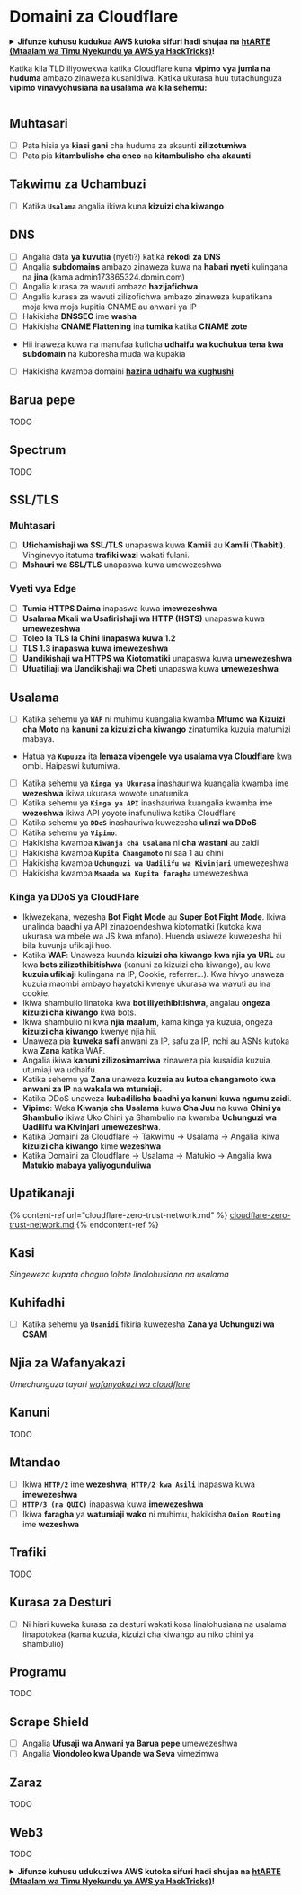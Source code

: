 # Domaini za Cloudflare

<details>

<summary><strong>Jifunze kuhusu kudukua AWS kutoka sifuri hadi shujaa na</strong> <a href="https://training.hacktricks.xyz/courses/arte"><strong>htARTE (Mtaalam wa Timu Nyekundu ya AWS ya HackTricks)</strong></a><strong>!</strong></summary>

Njia nyingine za kusaidia HackTricks:

* Ikiwa unataka kuona **kampuni yako ikitangazwa kwenye HackTricks** au **kupakua HackTricks kwa PDF** Angalia [**MIPANGO YA KUJIUNGA**](https://github.com/sponsors/carlospolop)!
* Pata [**bidhaa rasmi za PEASS & HackTricks**](https://peass.creator-spring.com)
* Gundua [**Familia ya PEASS**](https://opensea.io/collection/the-peass-family), mkusanyiko wetu wa kipekee wa [**NFTs**](https://opensea.io/collection/the-peass-family)
* **Jiunge na** 💬 [**Kikundi cha Discord**](https://discord.gg/hRep4RUj7f) au kikundi cha [**telegram**](https://t.me/peass) au **nifuata** kwenye **Twitter** 🐦 [**@hacktricks_live**](https://twitter.com/hacktricks_live)**.**
* **Shiriki mbinu zako za kudukua kwa kuwasilisha PRs kwa** [**HackTricks**](https://github.com/carlospolop/hacktricks) na [**HackTricks Cloud**](https://github.com/carlospolop/hacktricks-cloud) repos za github.

</details>

Katika kila TLD iliyowekwa katika Cloudflare kuna **vipimo vya jumla na huduma** ambazo zinaweza kusanidiwa. Katika ukurasa huu tutachunguza **vipimo vinavyohusiana na usalama wa kila sehemu:**

<figure><img src="../../.gitbook/assets/image (2) (4).png" alt=""><figcaption></figcaption></figure>

## Muhtasari

* [ ] Pata hisia ya **kiasi gani** cha huduma za akaunti **zilizotumiwa**
* [ ] Pata pia **kitambulisho cha eneo** na **kitambulisho cha akaunti**

## Takwimu za Uchambuzi

* [ ] Katika **`Usalama`** angalia ikiwa kuna **kizuizi cha kiwango**

## DNS

* [ ] Angalia data **ya kuvutia** (nyeti?) katika **rekodi za DNS**
* [ ] Angalia **subdomains** ambazo zinaweza kuwa na **habari nyeti** kulingana na **jina** (kama admin173865324.domin.com)
* [ ] Angalia kurasa za wavuti ambazo **hazijafichwa**
* [ ] Angalia kurasa za wavuti zilizofichwa ambazo zinaweza kupatikana moja kwa moja kupitia CNAME au anwani ya IP
* [ ] Hakikisha **DNSSEC** ime **washa**
* [ ] Hakikisha **CNAME Flattening** ina **tumika** katika **CNAME zote**
* Hii inaweza kuwa na manufaa kuficha **udhaifu wa kuchukua tena kwa subdomain** na kuboresha muda wa kupakia
* [ ] Hakikisha kwamba domaini [**hazina udhaifu wa kughushi**](https://book.hacktricks.xyz/network-services-pentesting/pentesting-smtp#mail-spoofing)

## **Barua pepe**

TODO

## Spectrum

TODO

## SSL/TLS

### **Muhtasari**

* [ ] **Ufichamishaji wa SSL/TLS** unapaswa kuwa **Kamili** au **Kamili (Thabiti)**. Vinginevyo itatuma **trafiki wazi** wakati fulani.
* [ ] **Mshauri wa SSL/TLS** unapaswa kuwa umewezeshwa

### Vyeti vya Edge

* [ ] **Tumia HTTPS Daima** inapaswa kuwa **imewezeshwa**
* [ ] **Usalama Mkali wa Usafirishaji wa HTTP (HSTS)** unapaswa kuwa **umewezeshwa**
* [ ] **Toleo la TLS la Chini linapaswa kuwa 1.2**
* [ ] **TLS 1.3 inapaswa kuwa imewezeshwa**
* [ ] **Uandikishaji wa HTTPS wa Kiotomatiki** unapaswa kuwa **umewezeshwa**
* [ ] **Ufuatiliaji wa Uandikishaji wa Cheti** unapaswa kuwa **umewezeshwa**

## **Usalama**

* [ ] Katika sehemu ya **`WAF`** ni muhimu kuangalia kwamba **Mfumo wa Kizuizi cha Moto** na **kanuni za kizuizi cha kiwango** zinatumika kuzuia matumizi mabaya.
* Hatua ya **`Kupuuza`** ita **lemaza vipengele vya usalama vya Cloudflare** kwa ombi. Haipaswi kutumiwa.
* [ ] Katika sehemu ya **`Kinga ya Ukurasa`** inashauriwa kuangalia kwamba ime **wezeshwa** ikiwa ukurasa wowote unatumika
* [ ] Katika sehemu ya **`Kinga ya API`** inashauriwa kuangalia kwamba ime **wezeshwa** ikiwa API yoyote inafunuliwa katika Cloudflare
* [ ] Katika sehemu ya **`DDoS`** inashauriwa kuwezesha **ulinzi wa DDoS**
* [ ] Katika sehemu ya **`Vipimo`**:
* [ ] Hakikisha kwamba **`Kiwanja cha Usalama`** ni **cha wastani** au zaidi
* [ ] Hakikisha kwamba **`Kupita Changamoto`** ni saa 1 au chini
* [ ] Hakikisha kwamba **`Uchunguzi wa Uadilifu wa Kivinjari`** umewezeshwa
* [ ] Hakikisha kwamba **`Msaada wa Kupita faragha`** umewezeshwa

### **Kinga ya DDoS ya CloudFlare**

* Ikiwezekana, wezesha **Bot Fight Mode** au **Super Bot Fight Mode**. Ikiwa unalinda baadhi ya API zinazoendeshwa kiotomatiki (kutoka kwa ukurasa wa mbele wa JS kwa mfano). Huenda usiweze kuwezesha hii bila kuvunja ufikiaji huo.
* Katika **WAF**: Unaweza kuunda **kizuizi cha kiwango kwa njia ya URL** au kwa **bots zilizothibitishwa** (kanuni za kizuizi cha kiwango), au kwa **kuzuia ufikiaji** kulingana na IP, Cookie, referrer...). Kwa hivyo unaweza kuzuia maombi ambayo hayatoki kwenye ukurasa wa wavuti au ina cookie.
* Ikiwa shambulio linatoka kwa **bot iliyethibitishwa**, angalau **ongeza kizuizi cha kiwango** kwa bots.
* Ikiwa shambulio ni kwa **njia maalum**, kama kinga ya kuzuia, ongeza **kizuizi cha kiwango** kwenye njia hii.
* Unaweza pia **kuweka safi** anwani za IP, safu za IP, nchi au ASNs kutoka kwa **Zana** katika WAF.
* Angalia ikiwa **kanuni zilizosimamiwa** zinaweza pia kusaidia kuzuia utumiaji wa udhaifu.
* Katika sehemu ya **Zana** unaweza **kuzuia au kutoa changamoto kwa anwani za IP** na **wakala wa mtumiaji.**
* Katika DDoS unaweza **kubadilisha baadhi ya kanuni kuwa ngumu zaidi**.
* **Vipimo**: Weka **Kiwanja cha Usalama** kuwa **Cha Juu** na kuwa **Chini ya Shambulio** ikiwa Uko Chini ya Shambulio na kwamba **Uchunguzi wa Uadilifu wa Kivinjari umewezeshwa**.
* Katika Domaini za Cloudflare -> Takwimu -> Usalama -> Angalia ikiwa **kizuizi cha kiwango** kime **wezeshwa**
* Katika Domaini za Cloudflare -> Usalama -> Matukio -> Angalia kwa **Matukio mabaya yaliyogunduliwa**

## Upatikanaji

{% content-ref url="cloudflare-zero-trust-network.md" %}
[cloudflare-zero-trust-network.md](cloudflare-zero-trust-network.md)
{% endcontent-ref %}

## Kasi

_Singeweza kupata chaguo lolote linalohusiana na usalama_

## Kuhifadhi

* [ ] Katika sehemu ya **`Usanidi`** fikiria kuwezesha **Zana ya Uchunguzi wa CSAM**

## **Njia za Wafanyakazi**

_Umechunguza tayari_ [_wafanyakazi wa cloudflare_](./#wafanyakazi)

## Kanuni

TODO

## Mtandao

* [ ] Ikiwa **`HTTP/2`** ime **wezeshwa**, **`HTTP/2 kwa Asili`** inapaswa kuwa **imewezeshwa**
* [ ] **`HTTP/3 (na QUIC)`** inapaswa kuwa **imewezeshwa**
* [ ] Ikiwa **faragha** ya **watumiaji wako** ni muhimu, hakikisha **`Onion Routing`** ime **wezeshwa**

## **Trafiki**

TODO

## Kurasa za Desturi

* [ ] Ni hiari kuweka kurasa za desturi wakati kosa linalohusiana na usalama linapotokea (kama kuzuia, kizuizi cha kiwango au niko chini ya shambulio)
## Programu

TODO

## Scrape Shield

* [ ] Angalia **Ufusaji wa Anwani ya Barua pepe** umewezeshwa
* [ ] Angalia **Viondoleo kwa Upande wa Seva** vimezimwa

## **Zaraz**

TODO

## **Web3**

TODO

<details>

<summary><strong>Jifunze kuhusu udukuzi wa AWS kutoka sifuri hadi shujaa na</strong> <a href="https://training.hacktricks.xyz/courses/arte"><strong>htARTE (Mtaalam wa Timu Nyekundu ya AWS ya HackTricks)</strong></a><strong>!</strong></summary>

Njia nyingine za kusaidia HackTricks:

* Ikiwa unataka kuona **kampuni yako ikitangazwa kwenye HackTricks** au **kupakua HackTricks kwa muundo wa PDF** Angalia [**MIPANGO YA KUJIUNGA**](https://github.com/sponsors/carlospolop)!
* Pata [**bidhaa rasmi za PEASS & HackTricks**](https://peass.creator-spring.com)
* Gundua [**Familia ya PEASS**](https://opensea.io/collection/the-peass-family), mkusanyiko wetu wa [**NFTs**](https://opensea.io/collection/the-peass-family) ya kipekee
* **Jiunge na** 💬 [**Kikundi cha Discord**](https://discord.gg/hRep4RUj7f) au kikundi cha [**telegram**](https://t.me/peass) au **fuata** kwenye **Twitter** 🐦 [**@hacktricks_live**](https://twitter.com/hacktricks_live)**.**
* **Shiriki mbinu zako za udukuzi kwa kuwasilisha PRs kwa** [**HackTricks**](https://github.com/carlospolop/hacktricks) na [**HackTricks Cloud**](https://github.com/carlospolop/hacktricks-cloud) repos za github.

</details>
